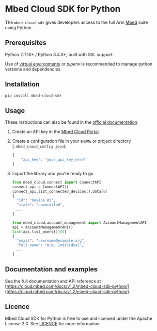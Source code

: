 # Mbed Cloud SDK for Python

The `mbed-cloud-sdk` gives developers access to the full Arm [Mbed](https://docs.mbed.com/) suite using Python.

## Prerequisites

Python 2.7.10+ / Python 3.4.3+, built with SSL support.

Use of [virtual environments](http://docs.python-guide.org/en/latest/dev/virtualenvs/)
or _pipenv_ is recommended to manage python versions and dependencies.

## Installation

```bash
pip install mbed-cloud-sdk
```

## Usage

These instructions can also be found in the [official documentation](https://s3-us-west-2.amazonaws.com/mbed-cloud-sdk-python/index.html#quickstart):

1. Create an API key in the [Mbed Cloud Portal](https://portal.mbedcloud.com/).

2. Create a configuration file in your `$HOME` or project directory (`.mbed_cloud_config.json`):

    ```javascript
    {
        "api_key": "your_api_key_here"
    }
    ```

3. Import the library and you're ready to go.
    ```python
    from mbed_cloud.connect import ConnectAPI
    connect_api = ConnectAPI()
    connect_api.list_connected_devices().data[0]
    {
      "id": "Device #1",
      "state": "unenrolled",
      ...
    }
    ```
    ```python
    from mbed_cloud.account_management import AccountManagementAPI
    api = AccountManagementAPI()
    list(api.list_users())[0]
    {
      "email": "username@example.org",
      "full_name": "A.N. Individual",
      ...
    }
    ```

## Documentation and examples

See the full documentation and API reference at [https://cloud.mbed.com/docs/v1.2/mbed-cloud-sdk-python/](https://cloud.mbed.com/docs/v1.2/mbed-cloud-sdk-python/).

## Licence

Mbed Cloud SDK for Python is free to use and licensed under the Apache License
2.0. See [LICENCE](LICENCE) for more information.
